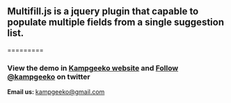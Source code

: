 <h2>Multifill.js is a jquery plugin that capable to populate multiple fields from a single suggestion list.</h2>
=========
<h3>
View the demo in <a href ='http://kampgeeko.github.io/multifill' target='_blank' >Kampgeeko website</a> and <a href="https://twitter.com/kampgeeko" class="twitter-follow-button" data-show-count="false">Follow @kampgeeko</a><script>!function(d,s,id){var js,fjs=d.getElementsByTagName(s)[0],p=/^http:/.test(d.location)?'http':'https';if(!d.getElementById(id)){js=d.createElement(s);js.id=id;js.src=p+'://platform.twitter.com/widgets.js';fjs.parentNode.insertBefore(js,fjs);}}(document, 'script', 'twitter-wjs');</script>
 <span> on twitter</span></h3>
 
 <span><b>Email us: </b>kampgeeko@gmail.com</span>
